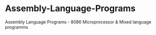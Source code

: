 # Assembly-Language-Programs
Assembly Language Programs - 8086 Microprocessor &amp; Mixed language programms
